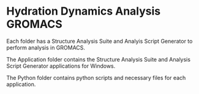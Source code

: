 # Hydration Dynamics Analysis GROMACS

Each folder has a Structure Analysis Suite and Analyis Script Generator to perform analysis in GROMACS.

The Application folder contains the Structure Analysis Suite and Analysis Script Generator applications for Windows. 

The Python folder contains python scripts and necessary files for each application.


